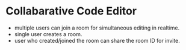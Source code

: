 # Collabarative Code Editor
* multiple users can join a room for simultaneous editing in realtime.
* single user creates a room.
* user who created/joined the room can share the room ID for invite.
